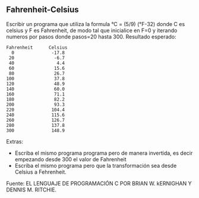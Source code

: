 ## Fahrenheit-Celsius

Escribir un programa que utiliza la formula °C = (5/9) (°F-32) donde C es celsius y F es Fahrenheit, de modo tal que inicialice en F=0 y iterando numeros por pasos donde pasos=20 hasta 300. Resultado esperado:
```
Fahrenheit      Celsius
  0              -17.8
 20               -6.7
 40                4.4
 60               15.6
 80               26.7
100               37.8
120               48.9
140               60.0
160               71.1
180               82.2
200               93.3
220              104.4
240              115.6
260              126.7
280              137.8
300              148.9
```

Extras:
- Escriba el mismo programa programa pero de manera invertida, es decir empezando desde 300 el valor de Fahrenheit
- Escriba el mismo programa pero que la transformación sea desde Celsius a Fehrenheit.

Fuente: EL LENGUAJE DE PROGRAMACIÓN C POR BRIAN W. kERNIGHAN Y DENNIS M. RITCHIE.